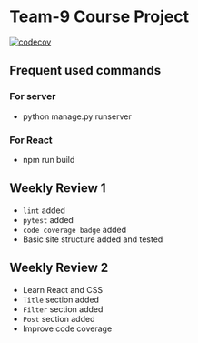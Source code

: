 # Team-9 Course Project

[![codecov](https://codecov.io/gh/CS222-UIUC/course-project-team-9/branch/main/graph/badge.svg?token=560kNMSO7H)](https://codecov.io/gh/CS222-UIUC/course-project-team-9)

## Frequent used commands
### For server
- python manage.py runserver
### For React
- npm run build

## Weekly Review 1
- `lint` added
- `pytest` added
- `code coverage badge` added
- Basic site structure added and tested

## Weekly Review 2
- Learn React and CSS
- `Title` section added
- `Filter` section added
- `Post` section added
- Improve code coverage
